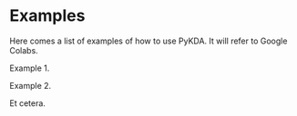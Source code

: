 # Examples

Here comes a list of examples of how to use PyKDA. It will refer to Google
Colabs.

Example 1.

Example 2.

Et cetera.
